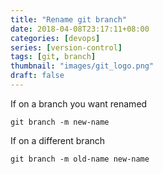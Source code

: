 ```yaml
---
title: "Rename git branch"
date: 2018-04-08T23:17:11+08:00
categories: [devops]
series: [version-control]
tags: [git, branch]
thumbnail: "images/git_logo.png"
draft: false
---
```


If on a branch you want renamed
```
git branch -m new-name
```
If on a different branch
```
git branch -m old-name new-name
```
